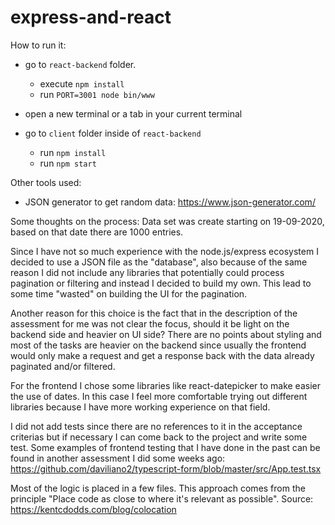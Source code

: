 # express-and-react

How to run it:

- go to `react-backend` folder.

  - execute `npm install`
  - run `PORT=3001 node bin/www`

- open a new terminal or a tab in your current terminal
- go to `client` folder inside of `react-backend`
  - run `npm install`
  - run `npm start`

Other tools used:

- JSON generator to get random data: https://www.json-generator.com/

Some thoughts on the process:
Data set was create starting on 19-09-2020, based on that date there are 1000 entries.

Since I have not so much experience with the node.js/express ecosystem I decided to use a JSON file as the "database",
also because of the same reason I did not include any libraries that potentially could process pagination or filtering
and instead I decided to build my own. This lead to some time "wasted" on building the UI for the pagination.

Another reason for this choice is the fact that in the description of the assessment for me was not clear the focus,
should it be light on the backend side and heavier on UI side? There are no points about styling and most of the tasks
are heavier on the backend since usually the frontend would only make a request and get a response back with the data
already paginated and/or filtered.

For the frontend I chose some libraries like react-datepicker to make easier the use of dates.
In this case I feel more comfortable trying out different libraries because I have more working experience on that field.

I did not add tests since there are no references to it in the acceptance criterias but if necessary I can come back to the project
and write some test.
Some examples of frontend testing that I have done in the past can be found in another assessment I did some weeks ago:
https://github.com/daviliano2/typescript-form/blob/master/src/App.test.tsx

Most of the logic is placed in a few files. This approach comes from the principle "Place code as close to where it's relevant as possible".
Source: https://kentcdodds.com/blog/colocation

